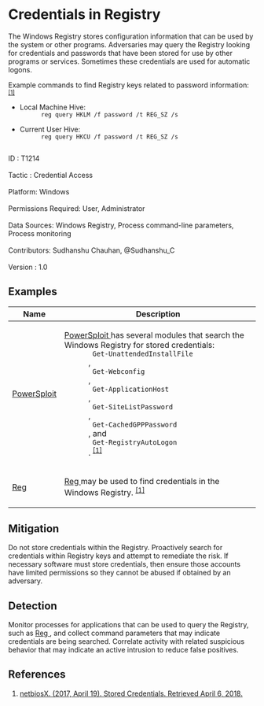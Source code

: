 <div class="container-fluid">
 <h1>
  Credentials in Registry
 </h1>
 <div class="row">
  <div class="col-md-8 description-body">
   <p>
    The Windows Registry stores configuration information that can be used by the system or other programs. Adversaries may query the Registry looking for credentials and passwords that have been stored for use by other programs or services. Sometimes these credentials are used for automatic logons.
   </p>
   <p>
    Example commands to find Registry keys related to password information:
    <span class="scite-citeref-number" data-reference="Pentestlab Stored Credentials" id="scite-ref-1-a">
     <sup>
      <a aria-describedby="qtip-0" data-hasqtip="0" href="https://pentestlab.blog/2017/04/19/stored-credentials/" target="_blank">
       [1]
      </a>
     </sup>
    </span>
   </p>
   <ul>
    <li>
     Local Machine Hive:
     <code>
      reg query HKLM /f password /t REG_SZ /s
     </code>
    </li>
    <li>
     Current User Hive:
     <code>
      reg query HKCU /f password /t REG_SZ /s
     </code>
    </li>
   </ul>
  </div>
  <div class="col-md-4">
   <div class="card">
    <div class="card-body">
     <div class="card-data">
      <span class="h5 card-title">
       ID
      </span>
      : T1214
      <br/>
      <br/>
     </div>
     <div class="card-data">
      <span class="h5 card-title">
      </span>
     </div>
     <div class="card-data">
      <span class="h5 card-title">
       Tactic
      </span>
      : Credential Access
      <br/>
      <br/>
     </div>
     <div class="card-data">
      <span class="h5 card-title">
       Platform:
      </span>
      Windows
      <br/>
      <br/>
     </div>
     <div class="card-data">
      <span class="h5 card-title">
       Permissions Required:
      </span>
      User, Administrator
      <br/>
      <br/>
     </div>
     <div class="card-data">
      <span class="h5 card-title">
      </span>
     </div>
     <div class="card-data">
      <span class="h5 card-title">
       Data Sources:
      </span>
      Windows Registry, Process command-line parameters, Process monitoring
      <br/>
      <br/>
     </div>
     <div class="card-data">
      <span class="h5 card-title">
      </span>
     </div>
     <div class="card-data">
      <span class="h5 card-title">
      </span>
     </div>
     <div class="card-data">
      <span class="h5 card-title">
      </span>
     </div>
     <div class="card-data">
      <span class="h5 card-title">
      </span>
     </div>
     <div class="card-data">
      <span class="h5 card-title">
      </span>
     </div>
     <div class="card-data">
      <span class="h5 card-title">
       Contributors:
      </span>
      Sudhanshu Chauhan, @Sudhanshu_C
      <br/>
      <br/>
     </div>
     <div class="card-data">
      <span class="h5 card-title">
       Version
      </span>
      : 1.0
     </div>
    </div>
   </div>
  </div>
 </div>
 <h2 class="pt-3" id="examples">
  Examples
 </h2>
 <table class="table table-bordered table-light mt-2">
  <thead>
   <tr>
    <th scope="col">
     Name
    </th>
    <th scope="col">
     Description
    </th>
   </tr>
  </thead>
  <tbody class="bg-white">
   <tr>
    <td>
     <a href="https://attack.mitre.org/software/S0194">
      PowerSploit
     </a>
    </td>
    <td>
     <p>
      <a href="https://attack.mitre.org/software/S0194">
       PowerSploit
      </a>
      has several modules that search the Windows Registry for stored credentials:
      <code>
       Get-UnattendedInstallFile
      </code>
      ,
      <code>
       Get-Webconfig
      </code>
      ,
      <code>
       Get-ApplicationHost
      </code>
      ,
      <code>
       Get-SiteListPassword
      </code>
      ,
      <code>
       Get-CachedGPPPassword
      </code>
      , and
      <code>
       Get-RegistryAutoLogon
      </code>
      .
      <span class="scite-citeref-number" data-reference="Pentestlab Stored Credentials" id="scite-ref-1-a" onclick="scrollToRef('scite-1')">
       <sup>
        <a aria-describedby="qtip-0" data-hasqtip="0" href="https://pentestlab.blog/2017/04/19/stored-credentials/" target="_blank">
         [1]
        </a>
       </sup>
      </span>
     </p>
    </td>
   </tr>
   <tr>
    <td>
     <a href="https://attack.mitre.org/software/S0075">
      Reg
     </a>
    </td>
    <td>
     <p>
      <a href="https://attack.mitre.org/software/S0075">
       Reg
      </a>
      may be used to find credentials in the Windows Registry.
      <span class="scite-citeref-number" data-reference="Pentestlab Stored Credentials" id="scite-ref-1-a" onclick="scrollToRef('scite-1')">
       <sup>
        <a aria-describedby="qtip-0" data-hasqtip="0" href="https://pentestlab.blog/2017/04/19/stored-credentials/" target="_blank">
         [1]
        </a>
       </sup>
      </span>
     </p>
    </td>
   </tr>
  </tbody>
 </table>
 <h2 class="pt-3" id="mitigation">
  Mitigation
 </h2>
 <p>
  Do not store credentials within the Registry. Proactively search for credentials within Registry keys and attempt to remediate the risk. If necessary software must store credentials, then ensure those accounts have limited permissions so they cannot be abused if obtained by an adversary.
 </p>
 <h2 class="pt-3" id="detection">
  Detection
 </h2>
 <p>
  Monitor processes for applications that can be used to query the Registry, such as
  <a href="https://attack.mitre.org/software/S0075">
   Reg
  </a>
  , and collect command parameters that may indicate credentials are being searched. Correlate activity with related suspicious behavior that may indicate an active intrusion to reduce false positives.
 </p>
 <h2 class="pt-3" id="references">
  References
 </h2>
 <div class="row">
  <div class="col">
   <ol>
    <li>
     <span class="scite-citation" id="scite-1">
      <span class="scite-citation-text">
       <a class="external text" href="https://pentestlab.blog/2017/04/19/stored-credentials/" name="scite-1" rel="nofollow" target="_blank">
        netbiosX. (2017, April 19). Stored Credentials. Retrieved April 6, 2018.
       </a>
      </span>
     </span>
    </li>
   </ol>
  </div>
  <div class="col">
  </div>
 </div>
</div>
